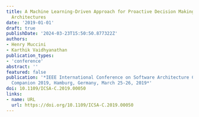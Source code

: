 ```yaml
---
title: A Machine Learning-Driven Approach for Proactive Decision Making in Adaptive
  Architectures
date: '2019-01-01'
draft: true
publishDate: '2024-03-23T15:50:50.877322Z'
authors:
- Henry Muccini
- Karthik Vaidhyanathan
publication_types:
- 'conference'
abstract: ''
featured: false
publication: '*IEEE International Conference on Software Architecture Companion, ICSA
  Companion 2019, Hamburg, Germany, March 25-26, 2019*'
doi: 10.1109/ICSA-C.2019.00050
links:
- name: URL
  url: https://doi.org/10.1109/ICSA-C.2019.00050
---
```



